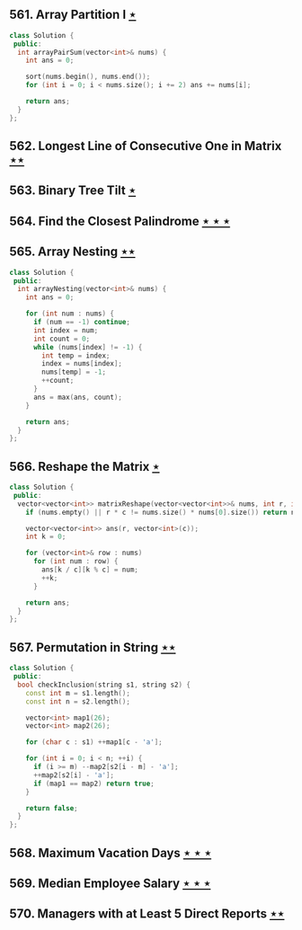 ## 561. Array Partition I [$\star$](https://leetcode.com/problems/array-partition-i)

```cpp
class Solution {
 public:
  int arrayPairSum(vector<int>& nums) {
    int ans = 0;

    sort(nums.begin(), nums.end());
    for (int i = 0; i < nums.size(); i += 2) ans += nums[i];

    return ans;
  }
};
```

## 562. Longest Line of Consecutive One in Matrix [$\star\star$](https://leetcode.com/problems/longest-line-of-consecutive-one-in-matrix)

## 563. Binary Tree Tilt [$\star$](https://leetcode.com/problems/binary-tree-tilt)

## 564. Find the Closest Palindrome [$\star\star\star$](https://leetcode.com/problems/find-the-closest-palindrome)

## 565. Array Nesting [$\star\star$](https://leetcode.com/problems/array-nesting)

```cpp
class Solution {
 public:
  int arrayNesting(vector<int>& nums) {
    int ans = 0;

    for (int num : nums) {
      if (num == -1) continue;
      int index = num;
      int count = 0;
      while (nums[index] != -1) {
        int temp = index;
        index = nums[index];
        nums[temp] = -1;
        ++count;
      }
      ans = max(ans, count);
    }

    return ans;
  }
};
```

## 566. Reshape the Matrix [$\star$](https://leetcode.com/problems/reshape-the-matrix)

```cpp
class Solution {
 public:
  vector<vector<int>> matrixReshape(vector<vector<int>>& nums, int r, int c) {
    if (nums.empty() || r * c != nums.size() * nums[0].size()) return nums;

    vector<vector<int>> ans(r, vector<int>(c));
    int k = 0;

    for (vector<int>& row : nums)
      for (int num : row) {
        ans[k / c][k % c] = num;
        ++k;
      }

    return ans;
  }
};
```

## 567. Permutation in String [$\star\star$](https://leetcode.com/problems/permutation-in-string)

```cpp
class Solution {
 public:
  bool checkInclusion(string s1, string s2) {
    const int m = s1.length();
    const int n = s2.length();

    vector<int> map1(26);
    vector<int> map2(26);

    for (char c : s1) ++map1[c - 'a'];

    for (int i = 0; i < n; ++i) {
      if (i >= m) --map2[s2[i - m] - 'a'];
      ++map2[s2[i] - 'a'];
      if (map1 == map2) return true;
    }

    return false;
  }
};
```

## 568. Maximum Vacation Days [$\star\star\star$](https://leetcode.com/problems/maximum-vacation-days)

## 569. Median Employee Salary [$\star\star\star$](https://leetcode.com/problems/median-employee-salary)

## 570. Managers with at Least 5 Direct Reports [$\star\star$](https://leetcode.com/problems/managers-with-at-least-5-direct-reports)
